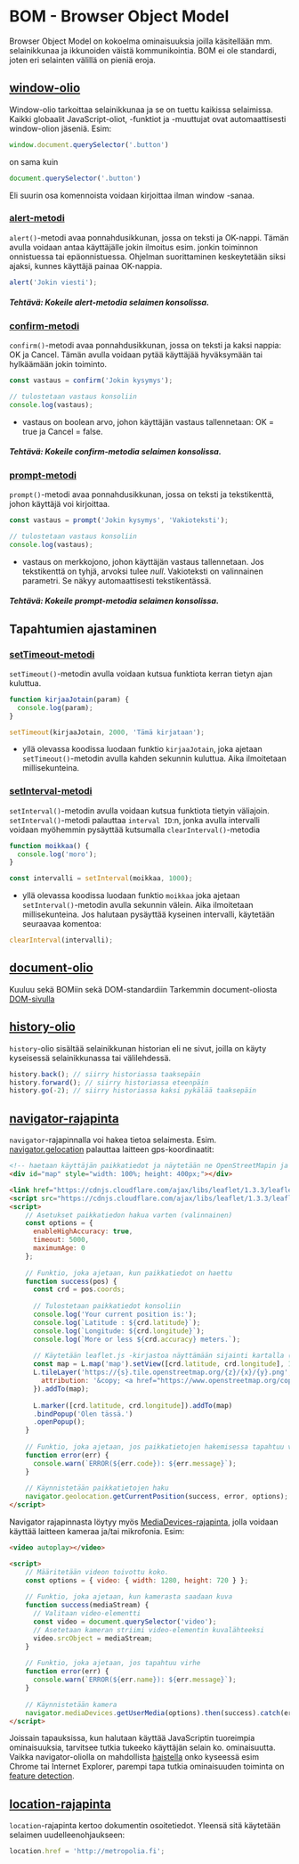 # BOM - Browser Object Model
Browser Object Model on kokoelma ominaisuuksia joilla käsitellään mm. selainikkunaa ja ikkunoiden väistä kommunikointia. BOM ei ole standardi, joten eri selainten välillä on pieniä eroja. 

## [window-olio](https://developer.mozilla.org/en-US/docs/Web/API/Window)
Window-olio tarkoittaa selainikkunaa ja se on tuettu kaikissa selaimissa. Kaikki globaalit JavaScript-oliot, -funktiot ja -muuttujat ovat automaattisesti window-olion jäseniä. Esim:
```javascript
window.document.querySelector('.button')
```
on sama kuin
```javascript
document.querySelector('.button')
```
Eli suurin osa komennoista voidaan kirjoittaa ilman window -sanaa.

### [alert-metodi](https://developer.mozilla.org/en-US/docs/Web/API/Window/alert)
`alert()`-metodi avaa ponnahdusikkunan, jossa on teksti ja OK-nappi. Tämän avulla voidaan antaa käyttäjälle jokin ilmoitus esim. jonkin toiminnon onnistuessa tai epäonnistuessa. Ohjelman suorittaminen keskeytetään siksi ajaksi, kunnes käyttäjä painaa OK-nappia.
```javascript
alert('Jokin viesti');
```
##### Tehtävä: Kokeile alert-metodia selaimen konsolissa. 

### [confirm-metodi](https://developer.mozilla.org/en-US/docs/Web/API/Window/confirm)
`confirm()`-metodi avaa ponnahdusikkunan, jossa on teksti ja kaksi nappia: OK ja Cancel. Tämän avulla voidaan pytää käyttäjää hyväksymään tai hylkäämään jokin toiminto.
```javascript
const vastaus = confirm('Jokin kysymys');

// tulostetaan vastaus konsoliin
console.log(vastaus);
```
* vastaus on boolean arvo, johon käyttäjän vastaus tallennetaan: OK = true ja Cancel = false.

##### Tehtävä: Kokeile confirm-metodia selaimen konsolissa.

### [prompt-metodi](https://developer.mozilla.org/en-US/docs/Web/API/Window/prompt)
`prompt()`-metodi avaa ponnahdusikkunan, jossa on teksti ja tekstikenttä, johon käyttäjä voi kirjoittaa.
```javascript
const vastaus = prompt('Jokin kysymys', 'Vakioteksti');

// tulostetaan vastaus konsoliin
console.log(vastaus);
```
* vastaus on merkkojono, johon käyttäjän vastaus tallennetaan. Jos tekstikenttä on tyhjä, arvoksi tulee _null_. Vakioteksti on valinnainen parametri. Se näkyy automaattisesti tekstikentässä.

##### Tehtävä: Kokeile prompt-metodia selaimen konsolissa.

## Tapahtumien ajastaminen
### [setTimeout-metodi](https://developer.mozilla.org/en-US/docs/Web/API/WindowOrWorkerGlobalScope/setTimeout)
`setTimeout()`-metodin avulla voidaan kutsua funktiota kerran tietyn ajan kuluttua.
```javascript
function kirjaaJotain(param) {
  console.log(param);
}

setTimeout(kirjaaJotain, 2000, 'Tämä kirjataan');
```
* yllä olevassa koodissa luodaan funktio `kirjaaJotain`, joka ajetaan `setTimeout()`-metodin avulla kahden sekunnin kuluttua. Aika ilmoitetaan millisekunteina.

### [setInterval-metodi](https://developer.mozilla.org/en-US/docs/Web/API/WindowOrWorkerGlobalScope/setInterval)
`setInterval()`-metodin avulla voidaan kutsua funktiota tietyin väliajoin. `setInterval()`-metodi palauttaa `interval ID`:n, jonka avulla intervalli voidaan myöhemmin pysäyttää kutsumalla `clearInterval()`-metodia
```javascript
function moikkaa() {
  console.log('moro');
}

const intervalli = setInterval(moikkaa, 1000);
```
* yllä olevassa koodissa luodaan funktio `moikkaa` joka ajetaan `setInterval()`-metodin avulla sekunnin välein. Aika ilmoitetaan millisekunteina. Jos halutaan pysäyttää kyseinen intervalli, käytetään seuraavaa komentoa:
```javascript
clearInterval(intervalli);
```
## [document-olio](https://developer.mozilla.org/en-US/docs/Web/API/Window/document)
Kuuluu sekä BOMiin sekä DOM-standardiin
Tarkemmin document-oliosta [DOM-sivulla](DOM.md)
## [history-olio](https://developer.mozilla.org/fi/docs/Web/API/History)
`history`-olio sisältää selainikkunan historian eli ne sivut, joilla on käyty kyseisessä selainikkunassa tai välilehdessä.
```javascript
history.back(); // siirry historiassa taaksepäin
history.forward(); // siirry historiassa eteenpäin
history.go(-2); // siirry historiassa kaksi pykälää taaksepäin
```

## [navigator-rajapinta](https://developer.mozilla.org/en-US/docs/Web/API/navigator)
`navigator`-rajapinnalla voi hakea tietoa selaimesta. Esim. [navigator.gelocation](https://developer.mozilla.org/en-US/docs/Web/API/Geolocation/getCurrentPosition) palauttaa laitteen gps-koordinaatit:
```html
<!-- haetaan käyttäjän paikkatiedot ja näytetään ne OpenStreetMapin ja Leaflet.js:n avulla -->
<div id="map" style="width: 100%; height: 400px;"></div>

<link href="https://cdnjs.cloudflare.com/ajax/libs/leaflet/1.3.3/leaflet.css" rel="stylesheet">
<script src="https://cdnjs.cloudflare.com/ajax/libs/leaflet/1.3.3/leaflet.js"></script>
<script>
    // Asetukset paikkatiedon hakua varten (valinnainen)
    const options = {
      enableHighAccuracy: true,
      timeout: 5000,
      maximumAge: 0
    };
    
    // Funktio, joka ajetaan, kun paikkatiedot on haettu
    function success(pos) {
      const crd = pos.coords;
    
      // Tulostetaan paikkatiedot konsoliin
      console.log('Your current position is:');
      console.log(`Latitude : ${crd.latitude}`);
      console.log(`Longitude: ${crd.longitude}`);
      console.log(`More or less ${crd.accuracy} meters.`);
      
      // Käytetään leaflet.js -kirjastoa näyttämään sijainti kartalla (https://leafletjs.com/)
      const map = L.map('map').setView([crd.latitude, crd.longitude], 13);
      L.tileLayer('https://{s}.tile.openstreetmap.org/{z}/{x}/{y}.png', {
        attribution: '&copy; <a href="https://www.openstreetmap.org/copyright">OpenStreetMap</a> contributors',
      }).addTo(map);
  
      L.marker([crd.latitude, crd.longitude]).addTo(map)
      .bindPopup('Olen tässä.')
      .openPopup();
    }
    
    // Funktio, joka ajetaan, jos paikkatietojen hakemisessa tapahtuu virhe
    function error(err) {
      console.warn(`ERROR(${err.code}): ${err.message}`);
    }
    
    // Käynnistetään paikkatietojen haku
    navigator.geolocation.getCurrentPosition(success, error, options);
</script>
```
Navigator rajapinnasta löytyy myös [MediaDevices-rajapinta](https://developer.mozilla.org/en-US/docs/Web/API/MediaDevices/getUserMedia), jolla voidaan käyttää laitteen kameraa ja/tai mikrofonia. Esim:
```html
<video autoplay></video>

<script>
    // Määritetään videon toivottu koko.
    const options = { video: { width: 1280, height: 720 } };
    
    // Funktio, joka ajetaan, kun kamerasta saadaan kuva
    function success(mediaStream) {
      // Valitaan video-elementti
      const video = document.querySelector('video');
      // Asetetaan kameran striimi video-elementin kuvalähteeksi 
      video.srcObject = mediaStream;
    }
    
    // Funktio, joka ajetaan, jos tapahtuu virhe
    function error(err) { 
      console.warn(`ERROR(${err.name}): ${err.message}`); 
    }
    
    // Käynnistetään kamera
    navigator.mediaDevices.getUserMedia(options).then(success).catch(error);
</script>
```
 
 Joissain tapauksissa, kun halutaan käyttää JavaScriptin tuoreimpia ominaisuuksia, tarvitsee tutkia tukeeko käyttäjän selain ko. ominaisuutta. Vaikka navigator-oliolla on mahdollista [haistella](https://developer.mozilla.org/en-US/docs/Web/API/NavigatorID/userAgent) onko kyseessä esim Chrome tai Internet Explorer, parempi tapa tutkia ominaisuuden toiminta on [feature detection](https://developer.mozilla.org/en-US/docs/Learn/Tools_and_testing/Cross_browser_testing/Feature_detection). 

## [location-rajapinta](https://developer.mozilla.org/en-US/docs/Web/API/location)
`location`-rajapinta kertoo dokumentin osoitetiedot. Yleensä sitä käytetään selaimen uudelleenohjaukseen:
```javascript
location.href = 'http://metropolia.fi'; 
```